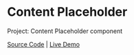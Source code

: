 # Content Placeholder

Project: Content Placeholder component

[Source Code](./README.md) | [Live Demo](https://josephgattuso.github.io/js-projects/content-placeholder/index)
